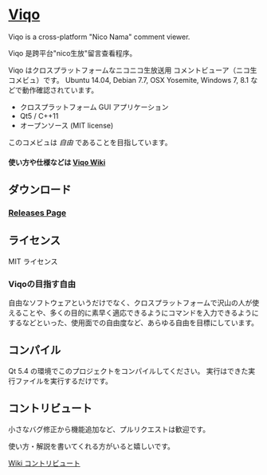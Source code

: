 # [Viqo](https://github.com/diginatu/Viqo/wiki)

Viqo is a cross-platform "Nico Nama" comment viewer.

Viqo 是跨平台"nico生放"留言查看程序。

Viqo はクロスプラットフォームなニコニコ生放送用 コメントビューア（ニコ生 コメビュ）です。
Ubuntu 14.04, Debian 7.7, OSX Yosemite, Windows 7, 8.1 などで動作確認されています。

* クロスプラットフォーム GUI アプリケーション
* Qt5 / C++11
* オープンソース (MIT license)

このコメビュは *自由* であることを目指しています。

#### 使い方や仕様などは [Viqo Wiki](https://github.com/diginatu/Viqo/wiki)


ダウンロード
------------

### [Releases Page](https://github.com/diginatu/Viqo/releases)

ライセンス
----------

MIT ライセンス

### Viqoの目指す自由
 自由なソフトウェアというだけでなく、クロスプラットフォームで沢山の人が使えることや、多くの目的に素早く適応できるようにコマンドを入力できるようにするなどといった、使用面での自由度など、あらゆる自由を目標にしています。


コンパイル
----------

Qt 5.4 の環境でこのプロジェクトをコンパイルしてください。
実行はできた実行ファイルを実行するだけです。

コントリビュート
----------------

小さなバグ修正から機能追加など、プルリクエストは歓迎です。

使い方・解説を書いてくれる方がいると嬉しいです。

[Wiki コントリビュート](https://github.com/diginatu/Viqo/wiki/%E3%82%B3%E3%83%B3%E3%83%88%E3%83%AA%E3%83%93%E3%83%A5%E3%83%BC%E3%83%88)

